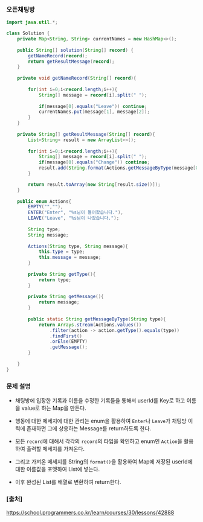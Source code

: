 ### 오픈채팅방

``` java
import java.util.*;

class Solution {
    private Map<String, String> currentNames = new HashMap<>();
    
    public String[] solution(String[] record) {       
        getNameRecord(record);
        return getResultMessage(record);
    }
    
    private void getNameRecord(String[] record){
        
        for(int i=0;i<record.length;i++){
            String[] message = record[i].split(" ");
            
            if(message[0].equals("Leave")) continue;
            currentNames.put(message[1], message[2]);
        }
    }
    
    private String[] getResultMessage(String[] record){
        List<String> result = new ArrayList<>();
        
        for(int i=0;i<record.length;i++){
            String[] message = record[i].split(" ");
            if(message[0].equals("Change")) continue;
            result.add(String.format(Actions.getMessageByType(message[0]), currentNames.get(message[1])));
        }

        return result.toArray(new String[result.size()]);
    }
    
    public enum Actions{
        EMPTY("",""),
        ENTER("Enter", "%s님이 들어왔습니다."),
        LEAVE("Leave", "%s님이 나갔습니다.");
        
        String type;
        String message;
        
        Actions(String type, String message){
            this.type = type;
            this.message = message;
        }
        
        private String getType(){
            return type;
        }
        
        private String getMessage(){
            return message;
        }
        
        public static String getMessageByType(String type){
            return Arrays.stream(Actions.values())
                .filter(action -> action.getType().equals(type))
                .findFirst()
                .orElse(EMPTY)
                .getMessage();
        }
        
    }
}
```
### 문제 설명
- 채팅방에 입장한 기록과 이름을 수정한 기록들을 통해서 userId를 Key로 하고 이름을 value로 하는 Map을 만든다.

- 행동에 대한 메세지에 대한 관리는 enum을 활용하여 `Enter`나 `Leave`가 채팅방 이력에 존재하면 그에 상응하는 Message를 return하도록 한다.

- 모든 `record`에 대해서 각각의 `record`의 타입을 확인하고 enum인 `Action`을 활용하여 출력할 메세지를 가져온다.

- 그리고 가져온 메세지를 String의 `format()`을 활용하여 Map에 저장된 userId에 대한 이름값을 포맷하여 List에 넣는다. 

- 이후 완성된 List를 배열로 변환하여 return한다.
### [출처]
https://school.programmers.co.kr/learn/courses/30/lessons/42888